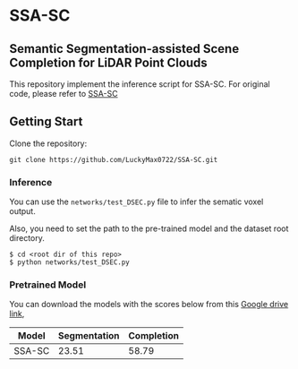 # SSA-SC

## Semantic Segmentation-assisted Scene Completion for LiDAR Point Clouds

This repository implement the inference script for SSA-SC. For original code, please refer to [SSA-SC](https://github.com/jokester-zzz/SSA-SC)


## Getting Start
Clone the repository:
```
git clone https://github.com/LuckyMax0722/SSA-SC.git
```

### Inference

You can use the `networks/test_DSEC.py` file to infer the sematic voxel output. 

Also, you need to set the path to the pre-trained model and the dataset root directory.


```
$ cd <root dir of this repo>
$ python networks/test_DSEC.py
```

### Pretrained Model

You can download the models with the scores below from this [Google drive link](https://drive.google.com/file/d/1pzvtuk3A9V_M-8a0rTAh5_E-ZjqTpPWN/view?usp=sharing), 

| Model  | Segmentation | Completion |
|--|--|--|
| SSA-SC | 23.51 | 58.79 | 
